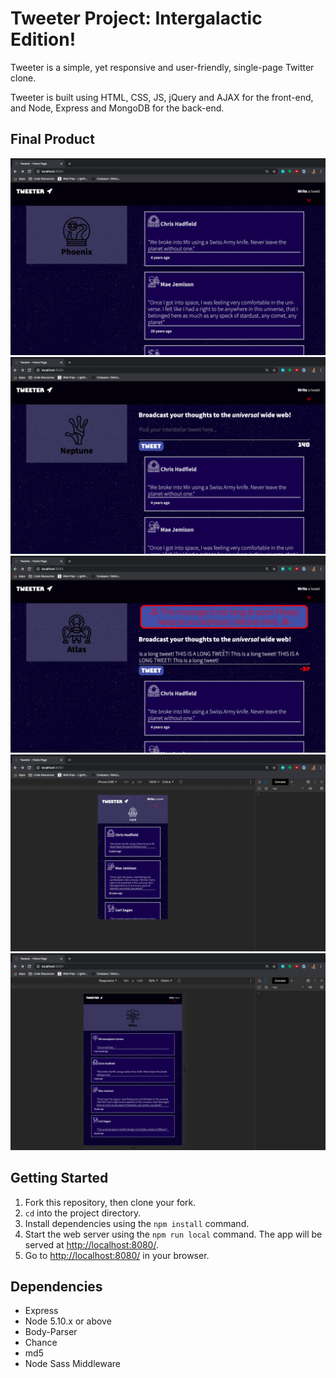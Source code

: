 # Tweeter Project: Intergalactic Edition!

Tweeter is a simple, yet responsive and user-friendly, single-page Twitter clone.

Tweeter is built using HTML, CSS, JS, jQuery and AJAX for the front-end, and Node, Express and MongoDB for the back-end.

## Final Product

!["Homepage (without tweet input)"](https://github.com/meghein/tweeter/blob/master/docs/01-home.png)
!["Homepage (with tweet input)"](https://github.com/meghein/tweeter/blob/master/docs/02-loaded-tweet-form.png)
!["Error message"](https://github.com/meghein/tweeter/blob/master/docs/04-error-message.png)
!["Phone screen view"](https://github.com/meghein/tweeter/blob/master/docs/05-small-screen.png?raw=true)
!["Medium screen view"](https://github.com/meghein/tweeter/blob/master/docs/06-med-screen.png)

## Getting Started

1. Fork this repository, then clone your fork.
2. `cd` into the project directory.
3. Install dependencies using the `npm install` command.
4. Start the web server using the `npm run local` command. The app will be served at <http://localhost:8080/>.
5. Go to <http://localhost:8080/> in your browser.

## Dependencies

- Express
- Node 5.10.x or above
- Body-Parser
- Chance
- md5
- Node Sass Middleware
